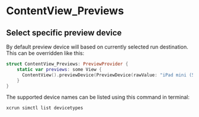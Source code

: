 # ContentView_Previews

## Select specific preview device
By default preview device will based on currently selected run destination.  
This can be overridden like this:
```swift
struct ContentView_Previews: PreviewProvider {
    static var previews: some View {
      ContentView().previewDevice(PreviewDevice(rawValue: "iPad mini (5th generation)"))
    }
}
```

The supported device names can be listed using this command in terminal:
```shell
xcrun simctl list devicetypes
```
